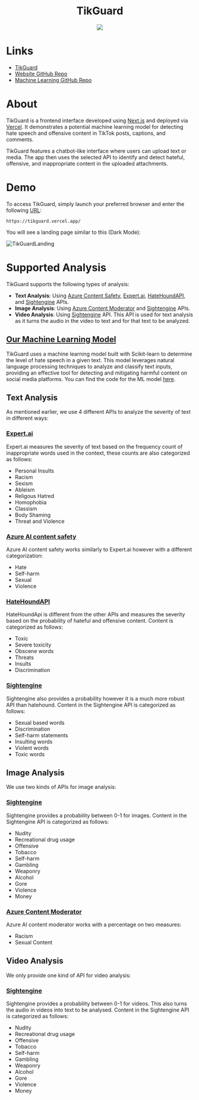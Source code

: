 <h1 align="center">TikGuard</h1>

<p align="center">
  <img src="https://github.com/minhvyha/TikGuard/assets/120470330/2650af17-0349-4e15-a44d-ad21b6c4e858" />
</p>

# Links
- [TikGuard](https://tikguard.vercel.app/)
- [Website GitHub Repo](https://github.com/minhvyha/TikGuard)
- [Machine Learning GitHub Repo](https://github.com/minhvyha/Tikguardbackendapi)

# About

TikGuard is a frontend interface developed using [Next.js](https://nextjs.org/) and deployed via [Vercel](https://vercel.com/). It demonstrates a potential machine learning model for detecting hate speech and offensive content in TikTok posts, captions, and comments.

TikGuard features a chatbot-like interface where users can upload text or media. The app then uses the selected API to identify and detect hateful, offensive, and inappropriate content in the uploaded attachments.

# Demo

To access TikGuard, simply launch your preferred browser and enter the following [URL](https://tikguard.vercel.app/):

```
https://tikguard.vercel.app/
```

You will see a landing page similar to this (Dark Mode):

![TikGuardLanding](https://github.com/minhvyha/TikGuard/assets/132450443/c3c61eb9-6b4d-4541-8bba-a04593a3ae6d)


# Supported Analysis

TikGuard supports the following types of analysis:
- **Text Analysis**: Using [Azure Content Safety](https://azure.microsoft.com/en-us/products/ai-services/ai-content-safety), [Expert.ai](https://docs.expert.ai/nlapi/v2/), [HateHoundAPI](https://hate-hound-api.vercel.app/?ref=taaft&utm_source=taaft&utm_medium=referral), and [Sightengine](https://sightengine.com/docs/) APIs.
- **Image Analysis**: Using [Azure Content Moderator](https://learn.microsoft.com/en-us/azure/ai-services/content-moderator/overview) and [Sightengine](https://sightengine.com/docs/) APIs.
- **Video Analysis**: Using [Sightengine](https://sightengine.com/docs/) API. This API is used for text analysis as it turns the audio in the video to text and for that text to be analyzed. 


## [Our Machine Learning Model](https://github.com/minhvyha/TikGuardAPI)
TikGuard uses a machine learning model built with Scikit-learn to determine the level of hate speech in a given text. This model leverages natural language processing techniques to analyze and classify text inputs, providing an effective tool for detecting and mitigating harmful content on social media platforms. You can find the code for the ML model [here](https://github.com/minhvyha/TikGuardAPI).

## Text Analysis 

As mentioned earlier, we use 4 different APIs to analyze the severity of text in different ways: 
### [Expert.ai](https://www.expert.ai/) 

Expert.ai measures the severity of text based on the frequency count of inappropriate words used in the context, these counts are also categorized as follows:
- Personal Insults 
- Racism
- Sexism
- Ableism
- Religous Hatred 
- Homophobia
- Classism 
- Body Shaming 
- Threat and Violence

### [Azure AI content safety](https://azure.microsoft.com/en-au/products/ai-services/ai-content-safety)

Azure AI content safety works similarly to Expert.ai however with a different categorization:
- Hate 
- Self-harm
- Sexual
- Violence
  
### [HateHoundAPI](https://hate-hound-api.vercel.app/)

HateHoundApi is different from the other APIs and measures the severity based on the probability of hateful and offensive content. Content is categorized as follows:
- Toxic
- Severe toxicity
- Obscene words
- Threats
- Insults
- Discrimination

### [Sightengine](https://sightengine.com/)

Sightengine also provides a probability however it is a much more robust API than hatehound. Content in the Sightengine API is categorized as follows:
- Sexual based words
- Discrimination
- Self-harm statements
- Insulting words
- Violent words
- Toxic words

## Image Analysis 
We use two kinds of APIs for image analysis:

### [Sightengine](https://sightengine.com/)
Sightengine provides a probability between 0-1 for images. Content in the Sightengine API is categorized as follows:
- Nudity
- Recreational drug usage
- Offensive
- Tobacco
- Self-harm
- Gambling
- Weaponry
- Alcohol
- Gore
- Violence
- Money

### [Azure Content Moderator](https://learn.microsoft.com/en-us/azure/ai-services/content-moderator/overview)
Azure AI content moderator works with a percentage on two measures:
- Racism
- Sexual Content

## Video Analysis 

We only provide one kind of API for video analysis:

### [Sightengine](https://sightengine.com/)
Sightengine provides a probability between 0-1 for videos. This also turns the audio in videos into text to be analysed. Content in the Sightengine API is categorized as follows:
- Nudity
- Recreational drug usage
- Offensive
- Tobacco
- Self-harm
- Gambling
- Weaponry
- Alcohol
- Gore
- Violence
- Money

